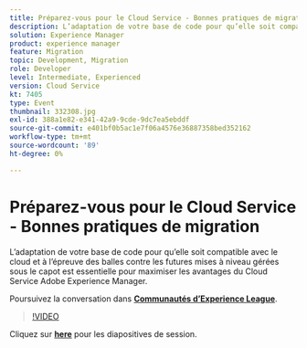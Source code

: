 ```yaml
---
title: Préparez-vous pour le Cloud Service - Bonnes pratiques de migration
description: L’adaptation de votre base de code pour qu’elle soit compatible avec le cloud et à l’épreuve des balles contre les futures mises à niveau gérées sous le capot est essentielle pour maximiser les avantages du Cloud Service Adobe Experience Manager.
solution: Experience Manager
product: experience manager
feature: Migration
topic: Development, Migration
role: Developer
level: Intermediate, Experienced
version: Cloud Service
kt: 7405
type: Event
thumbnail: 332308.jpg
exl-id: 388a1e82-e341-42a9-9cde-9dc7ea5ebddf
source-git-commit: e401bf0b5ac1e7f06a4576e36887358bed352162
workflow-type: tm+mt
source-wordcount: '89'
ht-degree: 0%

---
```


# Préparez-vous pour le Cloud Service - Bonnes pratiques de migration

L’adaptation de votre base de code pour qu’elle soit compatible avec le cloud et à l’épreuve des balles contre les futures mises à niveau gérées sous le capot est essentielle pour maximiser les avantages du Cloud Service Adobe Experience Manager.

Poursuivez la conversation dans **[Communautés d’Experience League](https://adobe.ly/36Yd3v6)**.

>[!VIDEO](https://video.tv.adobe.com/v/332308/?quality=12&learn=on&hidetitle=true)

Cliquez sur **[here](/help/adobe-developers-live/assets/get-ready-aem-cloud.pdf)** pour les diapositives de session.
